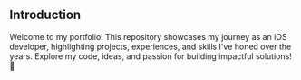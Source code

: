 ## Introduction
Welcome to my portfolio! This repository showcases my journey as an iOS developer, highlighting projects, experiences, and skills I've honed over the years. Explore my code, ideas, and passion for building impactful solutions! 🚀
